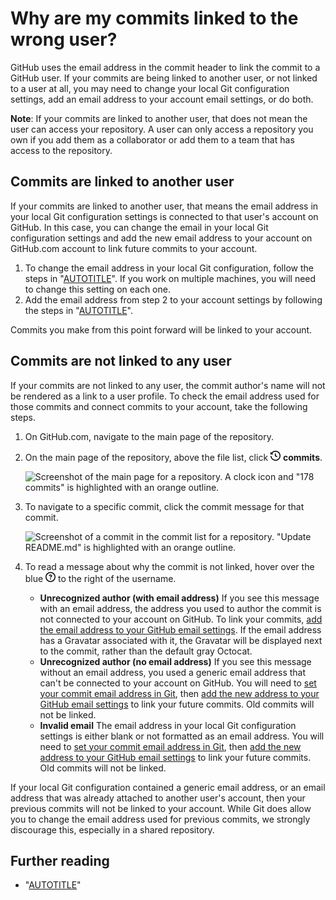 # Why are my commits linked to the wrong user?

GitHub uses the email address in the commit header to link the commit to a GitHub user. If your commits are being linked to another user, or not linked to a user at all, you may need to change your local Git configuration settings, add an email address to your account email settings, or do both.

<div class="ghd-spotlight ghd-spotlight-tip border rounded-1 my-3 p-3 f5 color-border-accent-emphasis color-bg-accent">

**Note**: If your commits are linked to another user, that does not mean the user can access your repository. A user can only access a repository you own if you add them as a collaborator or add them to a team that has access to the repository.

</div>

## Commits are linked to another user

If your commits are linked to another user, that means the email address in your local Git configuration settings is connected to that user's account on GitHub. In this case, you can change the email in your local Git configuration settings and add the new email address to your account on GitHub.com account to link future commits to your account.

1. To change the email address in your local Git configuration, follow the steps in "[AUTOTITLE](/account-and-profile/setting-up-and-managing-your-personal-account-on-github/managing-email-preferences/setting-your-commit-email-address#setting-your-commit-email-address-in-git)". If you work on multiple machines, you will need to change this setting on each one.
1. Add the email address from step 2 to your account settings by following the steps in "[AUTOTITLE](/account-and-profile/setting-up-and-managing-your-personal-account-on-github/managing-email-preferences/adding-an-email-address-to-your-github-account)".

Commits you make from this point forward will be linked to your account.

## Commits are not linked to any user

If your commits are not linked to any user, the commit author's name will not be rendered as a link to a user profile. To check the email address used for those commits and connect commits to your account, take the following steps.

1. On GitHub.com, navigate to the main page of the repository.
1. On the main page of the repository, above the file list, click <svg version="1.1" width="16" height="16" viewBox="0 0 16 16" class="octicon octicon-history" aria-hidden="true"><path d="m.427 1.927 1.215 1.215a8.002 8.002 0 1 1-1.6 5.685.75.75 0 1 1 1.493-.154 6.5 6.5 0 1 0 1.18-4.458l1.358 1.358A.25.25 0 0 1 3.896 6H.25A.25.25 0 0 1 0 5.75V2.104a.25.25 0 0 1 .427-.177ZM7.75 4a.75.75 0 0 1 .75.75v2.992l2.028.812a.75.75 0 0 1-.557 1.392l-2.5-1A.751.751 0 0 1 7 8.25v-3.5A.75.75 0 0 1 7.75 4Z"></path></svg> **commits**.

   ![Screenshot of the main page for a repository. A clock icon and "178 commits" is highlighted with an orange outline.](/assets/images/help/commits/commits-page.png)
1. To navigate to a specific commit, click the commit message for that commit.

   ![Screenshot of a commit in the commit list for a repository. "Update README.md" is highlighted with an orange outline.](/assets/images/help/commits/commit-message-link.png)
1. To read a message about why the commit is not linked, hover over the blue <svg version="1.1" width="16" height="16" viewBox="0 0 16 16" class="octicon octicon-question" aria-label="Question mark" role="img"><path d="M0 8a8 8 0 1 1 16 0A8 8 0 0 1 0 8Zm8-6.5a6.5 6.5 0 1 0 0 13 6.5 6.5 0 0 0 0-13ZM6.92 6.085h.001a.749.749 0 1 1-1.342-.67c.169-.339.436-.701.849-.977C6.845 4.16 7.369 4 8 4a2.756 2.756 0 0 1 1.637.525c.503.377.863.965.863 1.725 0 .448-.115.83-.329 1.15-.205.307-.47.513-.692.662-.109.072-.22.138-.313.195l-.006.004a6.24 6.24 0 0 0-.26.16.952.952 0 0 0-.276.245.75.75 0 0 1-1.248-.832c.184-.264.42-.489.692-.661.103-.067.207-.132.313-.195l.007-.004c.1-.061.182-.11.258-.161a.969.969 0 0 0 .277-.245C8.96 6.514 9 6.427 9 6.25a.612.612 0 0 0-.262-.525A1.27 1.27 0 0 0 8 5.5c-.369 0-.595.09-.74.187a1.01 1.01 0 0 0-.34.398ZM9 11a1 1 0 1 1-2 0 1 1 0 0 1 2 0Z"></path></svg> to the right of the username.

   - **Unrecognized author (with email address)** If you see this message with an email address, the address you used to author the commit is not connected to your account on GitHub. To link your commits, [add the email address to your GitHub email settings](/account-and-profile/setting-up-and-managing-your-personal-account-on-github/managing-email-preferences/adding-an-email-address-to-your-github-account). If the email address has a Gravatar associated with it, the Gravatar will be displayed next to the commit, rather than the default gray Octocat.
   - **Unrecognized author (no email address)** If you see this message without an email address, you used a generic email address that can't be connected to your account on GitHub. You will need to [set your commit email address in Git](/account-and-profile/setting-up-and-managing-your-personal-account-on-github/managing-email-preferences/setting-your-commit-email-address), then [add the new address to your GitHub email settings](/account-and-profile/setting-up-and-managing-your-personal-account-on-github/managing-email-preferences/adding-an-email-address-to-your-github-account) to link your future commits. Old commits will not be linked.
   - **Invalid email** The email address in your local Git configuration settings is either blank or not formatted as an email address. You will need to [set your commit email address in Git](/account-and-profile/setting-up-and-managing-your-personal-account-on-github/managing-email-preferences/setting-your-commit-email-address), then [add the new address to your GitHub email settings](/account-and-profile/setting-up-and-managing-your-personal-account-on-github/managing-email-preferences/adding-an-email-address-to-your-github-account) to link your future commits. Old commits will not be linked.

<div class="ghd-spotlight ghd-spotlight-warning border rounded-1 my-3 p-3 f5 color-border-danger-emphasis color-bg-danger">

If your local Git configuration contained a generic email address, or an email address that was already attached to another user's account, then your previous commits will not be linked to your account. While Git does allow you to change the email address used for previous commits, we strongly discourage this, especially in a shared repository.

</div>

## Further reading

- "[AUTOTITLE](/search-github/searching-on-github/searching-commits)"
